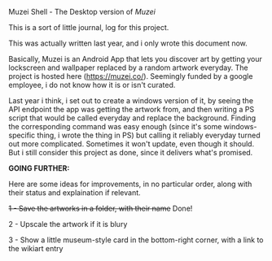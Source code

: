 Muzei Shell - The Desktop version of *Muzei*

This is a sort of little journal, log for this project.


This was actually written last year, and i only wrote this document now.

Basically, Muzei is an Android App that lets you discover art by getting your lockscreen and wallpaper replaced by a random artwork everyday. The project is hosted here (https://muzei.co/). Seemingly funded by a google employee, i do not know how it is or isn't curated.

Last year i think, i set out to create a windows version of it, by seeing the API endpoint the app was getting the artwork from, and then writing a PS script that would be called everyday and replace the background. Finding the corresponding command was easy enough (since it's some windows-specific thing, i wrote the thing in PS) but calling it reliably everyday turned out more complicated. Sometimes it won't update, even though it should. But i still consider this project as done, since it delivers what's promised.

**GOING FURTHER:**

Here are some ideas for improvements, in no particular order, along with their status and explaination if relevant.

~~1 - Save the artworks in a folder, with their name~~ Done!

2 - Upscale the artwork if it is blury

3 - Show a little museum-style card in the bottom-right corner, with a link to the wikiart entry
